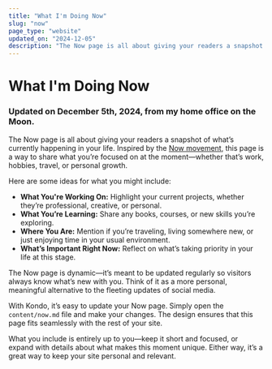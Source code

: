 ```yaml
---
title: "What I'm Doing Now"
slug: "now"
page_type: "website"
updated_on: "2024-12-05"
description: "The Now page is all about giving your readers a snapshot of what’s currently happening in your life."
---
```


# What I'm Doing Now

### Updated on December 5th, 2024, from my home office on the Moon.

The Now page is all about giving your readers a snapshot of what’s currently happening in your life. Inspired by the [Now movement](https://nownownow.com), this page is a way to share what you’re focused on at the moment—whether that’s work, hobbies, travel, or personal growth.

Here are some ideas for what you might include:
- **What You're Working On:** Highlight your current projects, whether they’re professional, creative, or personal.
- **What You’re Learning:** Share any books, courses, or new skills you’re exploring.
- **Where You Are:** Mention if you’re traveling, living somewhere new, or just enjoying time in your usual environment.
- **What’s Important Right Now:** Reflect on what’s taking priority in your life at this stage.

The Now page is dynamic—it’s meant to be updated regularly so visitors always know what’s new with you. Think of it as a more personal, meaningful alternative to the fleeting updates of social media.

With Kondo, it’s easy to update your Now page. Simply open the `content/now.md` file and make your changes. The design ensures that this page fits seamlessly with the rest of your site.

What you include is entirely up to you—keep it short and focused, or expand with details about what makes this moment unique. Either way, it’s a great way to keep your site personal and relevant.